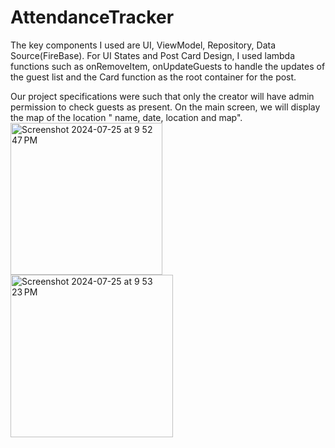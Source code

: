 # AttendanceTracker

The key components I used are UI, ViewModel, Repository, Data Source(FireBase).
For UI States and Post Card Design, I used lambda functions such as onRemoveItem, onUpdateGuests to handle the updates of the guest list and the Card function as the root container for the post. 

Our project specifications were such that only the creator will have admin permission to check guests as present. On the main screen, we will display the map of the location " name, date, location and map".
<img width="243" alt="Screenshot 2024-07-25 at 9 52 47 PM" src="https://github.com/user-attachments/assets/c430ff59-d2fe-4e6f-8a2f-90ae9bcbb871">
<img width="260" alt="Screenshot 2024-07-25 at 9 53 23 PM" src="https://github.com/user-attachments/assets/0eec3efc-8421-4e90-bd7a-a096f79cd81c">
